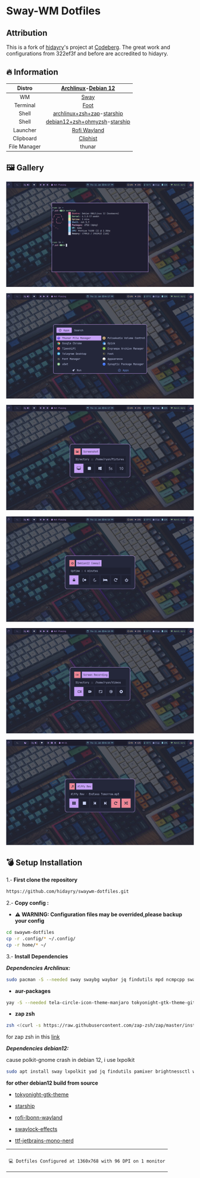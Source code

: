 # Sway-WM Dotfiles

## Attribution
This is a fork of [hidayry](https://codeberg.org/hidayry)'s project at [Codeberg](https://codeberg.org/hidayry/swaywm-dotfiles). The great work and configurations from 322ef3f and before are accredited to hidayry.

## 🔥 Information

|    Distro    |            [Archlinux](https://archlinux.org/)-[Debian 12](https://debian.org/)             |
| :----------: | :-----------------------------------------------------------------------------------------: |
|      WM      |                                 [Sway](https://swaywm.org/)                                 |
|   Terminal   |                           [Foot](https://codeberg.org/dnkl/foot)                            |
|    Shell     |        [archlinux+zsh+zap](https://www.zapzsh.org/)-[starship](https://starship.rs/)        |
|    Shell     | [debian12+zsh+ohmyzsh](https://github.com/ohmyzsh/ohmyzsh)-[starship](https://starship.rs/) |
|   Launcher   |                        [Rofi Wayland](https://github.com/lbonn/rofi)                        |
|  Clipboard   |                       [Cliphist](https://github.com/sentriz/cliphist)                       |
| File Manager |                                           thunar                                            |

## 🖼️ Gallery

![ss](./ss/1.png)

![ss](./ss/2.png)

![ss](./ss/3.png)

![ss](./ss/4.png)

![ss](./ss/5.png)

![ss](./ss/6.png)

## 💣 Setup Installation

1.- <b>First clone the repository</b>

```sh
https://github.com/hidayry/swaywm-dotfiles.git
```

2.- <b>Copy config :</b>

- **⚠️ WARNING: Configuration files may be overrided,please backup your config**

```sh
cd swaywm-dotfiles
cp -r .config/* ~/.config/
cp -r home/* ~/
```

3.- <b>Install Dependencies</b>

**_Dependencies Archlinux:_**

```sh
sudo pacman -S --needed sway swaybg waybar jq findutils mpd ncmpcpp swayidle wf-recorder dmenu brightnessctl mako cliphist grim slurp pamixer polkit-gnome starship xdg-user-dirs xdg-utils gvfs gvfs-mtp gvfs-nfs wl-clipboard playerctl foot network-manager-applet grimshot yad xdg-desktop-portal-wlr
```

- **aur-packages**

```sh
yay -S --needed tela-circle-icon-theme-manjaro tokyonight-gtk-theme-git wl-clipboard-history-git ttf-jetbrains-mono-nerd mpdris2 rofi-lbonn-wayland swaylock-effects nwg-look
```

- **zap zsh**

```sh
zsh <(curl -s https://raw.githubusercontent.com/zap-zsh/zap/master/install.zsh) --branch release-v1
```

for zap zsh in this [link](https://github.com/zap-zsh/zap)

**_Dependencies debian12:_**

cause polkit-gnome crash in debian 12, i use lxpolkit

```sh
sudo apt install sway lxpolkit yad jq findutils pamixer brightnessctl wf-recorder grim slurp grimshot wl-clipboard swayidle waybar mako-notifier mpdris2 mpd ncmpcpp suckless-tools xdg-user-dirs playerctl foot network-manager-gnome xdg-utils papirus-icon-theme libplayerctl-dev gir1.2-playerctl-2.0 zsh zsh-autosuggestions zsh-syntax-highlighting xdg-desktop-portal-wlr
```

**for other debian12 build from source**

- [tokyonight-gtk-theme](https://github.com/Fausto-Korpsvart/Tokyo-Night-GTK-Theme)

- [starship](https://starship.rs/)

- [rofi-lbonn-wayland](https://github.com/lbonn/rofi)

- [swaylock-effects](https://github.com/mortie/swaylock-effects)

- [ttf-jetbrains-mono-nerd](https://github.com/ryanoasis/nerd-fonts)

<table align="center">
   <tr>
      <th align="center">
      </th>
   </tr>
   <tr>
      <td align="center">

    💻 Dotfiles Configured at 1360x768 with 96 DPI on 1 monitor

   </tr>
   </table>

